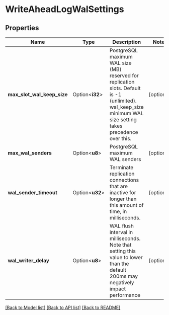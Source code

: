 # WriteAheadLogWalSettings

## Properties

Name | Type | Description | Notes
------------ | ------------- | ------------- | -------------
**max_slot_wal_keep_size** | Option<**i32**> | PostgreSQL maximum WAL size (MB) reserved for replication slots. Default is -1 (unlimited). wal_keep_size minimum WAL size setting takes precedence over this. | [optional]
**max_wal_senders** | Option<**u8**> | PostgreSQL maximum WAL senders | [optional]
**wal_sender_timeout** | Option<**u32**> | Terminate replication connections that are inactive for longer than this amount of time, in milliseconds. | [optional]
**wal_writer_delay** | Option<**u8**> | WAL flush interval in milliseconds. Note that setting this value to lower than the default 200ms may negatively impact performance | [optional]

[[Back to Model list]](../README.md#documentation-for-models) [[Back to API list]](../README.md#documentation-for-api-endpoints) [[Back to README]](../README.md)


